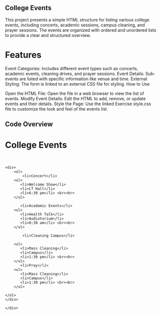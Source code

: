 ## College Events

This project presents a simple HTML structure for listing various college events, including concerts, academic sessions, campus cleaning, and prayer sessions. The events are organized with ordered and unordered lists to provide a clear and structured overview.

# Features

Event Categories: Includes different event types such as concerts, academic events, cleaning drives, and prayer sessions.
Event Details: Sub-events are listed with specific information like venue and time.
External Styling: The form is linked to an external CSS file for styling.
How to Use

Open the HTML File:
Open the file in a web browser to view the list of events.
Modify Event Details:
Edit the HTML to add, remove, or update events and their details.
Style the Page:
Use the linked Exercise style.css file to customize the look and feel of the events list.


## Code Overview

<!DOCTYPE html>
<html lang="en">
<head>
    <meta charset="UTF-8">
    <meta name="viewport" content="width=device-width, initial-scale=1.0">
    <title>College EVES</title>
    <h1> College Events</h1> <br>
    <link rel="stylesheet" href="Exercise style.css">

</head>
<body>

    <div>
        <ol>
            <li>Concert</li>
        <ul>
           <li>Welcome Show</li>
           <li>LT Hall</li>
           <li>6:30 pm</li> <br><br>
        </ul>

           <li>Academic Events</li>
        <ul>
           <li>Health Talk</li>
           <li>Audiotorium</li>
           <li>8:30 am</li> <br><br>
        </ul>

            <li>Cleaning Campus</li>

        <ul>
           <li>Mass Cleaning</li>
           <li>Campus</li>
           <li>1:30 pm</li> <br><br>
        </ul>
           <li>Pray</li>
        <ul>
           <li>Mass Cleaning</li>
           <li>Campus</li>
           <li>1:30 pm</li> <br><br>
        </ul>

    </ol>
    </div>

    </div>
</body>
</html>